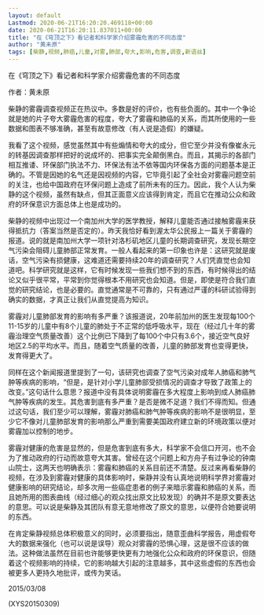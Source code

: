 ```yaml
---
layout: default
Lastmod: 2020-06-21T16:20:20.469118+00:00
date: 2020-06-21T16:20:11.837011+00:00
title: "在《穹顶之下》看记者和科学家介绍雾霾危害的不同态度"
author: "黄未原"
tags: [柴静,视频,肺癌,儿童,对雾,肺部,夸大,影响,危害,调查,新语丝]
---
```


在《穹顶之下》看记者和科学家介绍雾霾危害的不同态度

作者：黄未原

柴静的雾霾调查视频正在热议中。多数是好的评价，也有些负面的。其中一个争论就是她的片子夸大雾霾危害的程度，夸大了雾霾和肺癌的关系，而其所使用的一些数据和图表不够准确，甚至有故意修改（有人说是造假）的嫌疑。

我看了这个视频，感觉虽然其中有些煽情和夸大的成分，但它至少并没有像崔永元的转基因调查那样把好的说成坏的、把事实完全颠倒黑白。而且，其揭示的各部门相互推诿、环保部门执法不力、环保法有法不依等国内环保各方面的问题基本是正确的。不管是因她的名气还是因视频的内容，它毕竟引起了全社会对雾霾问题空前的关注，也给中国政府在环保问题上造成了前所未有的压力。因此，我个人认为柴静的这个视频，虽然有缺点，但其正面意义应该得到肯定，而且它在推动公众和政府的环保意识方面总体上也是成功的。

柴静的视频中出现过一个南加州大学的医学教授，解释儿童能否通过接触雾霾来获得抵抗力（答案当然是否定的）。昨天我恰好看到渥太华公民报上一篇关于雾霾的报道。说的就是南加州大学一项针对洛杉矶地区儿童的长期调查研究，发现长期空气污染会阻碍儿童肺部正常发育。一般人看起来的第一印象也许是：这研究就是废话，空气污染有损健康，这难道还需要持续20年的调查研究？人们凭直觉也会知道吧。科学研究就是这样，它有时候发现一些我们想不到的东西，有时候得出的结论又似乎很平常，平常到你觉得根本不用研究也会知道。但是，即使是符合我们直觉的研究结论，也是必要的。直觉通常是不可靠的，只有通过严谨的科研试验得到确实的数据，才真正让我们从直觉提高为知识。

雾霾对儿童肺部发育的影响有多严重？该报道说，20年前加州的医生发现每100个11-15岁的儿童中有8个儿童的肺处于不正常的低呼吸水平，现在（经过几十年的雾霾治理空气质量改善）这个比例已下降到了每100个中只有3.6个，接近空气良好地区2.5的平均水平。而且，随着空气质量的改善，儿童的肺部发育也变得更快，发育得更大了。

同样在这个新闻报道里提到了一句，该研究也调查了空气污染对成年人肺癌和肺气肿等疾病的影响，“但是，是针对小学儿童肺部受损情况的调查才导致了政策上的改变。”这句话什么意思？报道中没有具体说明雾霾在多大程度上影响到成人肺癌肺气肿等疾病的发生。其危害到底有多严重？是否是微不足道？我们不得而知。但通过这句话，我们至少可以理解，雾霾对肺癌和肺气肿等疾病的影响不是很明显，至少它不像对儿童肺部发育的影响那么严重到需要美国政府建立新的环境政策以便对雾霾加以控制的地步。

雾霾对健康的危害是显然的，但是危害到底有多大，科学家不会信口开河，也不会为了推动政府的行动而故意夸大其害。曾经在这个问题上和方舟子有过争论的钟南山院士，这两天也明确表示：雾霾和肺癌的关系目前还不清楚。反过来再看柴静的视频，在涉及到雾霾对健康的具体影响时，柴静并没有认真地说明科学界对雾霾对健康影响的研究结论，却多次用一些癌症患者的例子来暗示雾霾和肺癌的关系，而且她所用的图表曲线（经过细心的观众找出原文比较发现）的确并不是原文要表达的意思。可以说是柴静及其团队有意无意地修改了原文的意思，以便符合她要说明的东西。

在肯定柴静视频总体积极意义的同时，必须要指出，随意歪曲科学报告，用虚假夸大的数据来强化（也可以说是误导）观众对雾霾的恐惧心理，这是很不应该的做法。这种做法虽然在目前也许能够更快更有力地强化公众和政府的环保意识，但随着这个视频影响的持续，它的影响越大引起的注意越多，其中这些虚假的东西也会被更多人更持久地批评，或传为笑话。

2015/03/08

(XYS20150309)

